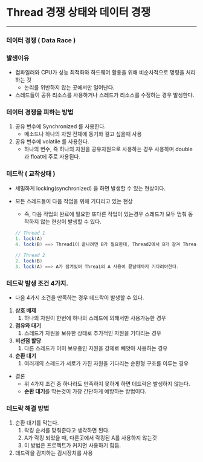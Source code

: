 # Thread 경쟁 상태와 데이터 경쟁

---

>

### 데이터 경쟁 ( Data Race )

### 발생이유

- 컴파일러와 CPU가 성능 최적화와 하드웨어 활용을 위해 비순차적으로 명령을 처리하는 것 
  - 논리를 위반하지 않는 곳에서만 일어난다. 
- 스레드들이 공유 리소스를 사용하거나 스레드가 리소스를 수정하는 경우 발생한다. 

### 데이터 경쟁을 피하는 방법

1. 공유 변수에 Synchronized 를 사용한다. 
   - 메소드나 하나의 자원 전체에 동기화 걸고 싶을때 사용 
2. 공유 변수에 volatile 를 사용한다. 
   - 하나의 변수, 즉 하나의 자원을 공유자원으로 사용하는 경우 사용하며 double과 float에 주로 사용된다. 

### 데드락 ( 교착상태 )

- 세밀하게 locking(synchronized) 을 하면 발생할 수 있는 현상이다. 

- 모든 스레드들이 다음 작업을 위해 기다리고 있는 현상

  - 즉, 다음 작업의 완료에 필요한 또다른 작업이 있는경우 스레드가 모두 멈춰 동작하지 않는 현상이 발생할 수 있다. 

  ```java
  // Thread 1 
  1. lock(A) 
  4. lock(B) ==> Thread1이 끝나려면 B가 필요한데, Thread2에서 B가 잠겨 Thread2 가 끝날때까지 기다려야한다. 
      
  // Thread 2
  2. lock(B)
  3. lock(A) ==> A가 잠겨있어 Threa1의 A 사용이 끝날때까지 기다려야한다. 
  ```

### 데드락 발생 조건 4가지.

- 다음 4가지 조건을 만족하는 경우 데드락이 발생할 수 있다. 

1. **상호 배제** 
   1. 하나의 자원이 한번에 하나의 스레드에 의해서만 사용가능한 경우
2. **점유와 대기** 
   1. 스레드가 자원을 보유한 상태로 추가적인 자원을 기다리는 경우
3. **비선점 할당**
   1. 다른 스레드가 이미 보유중인 자원을 강제로 빼앗아 사용하는 경우 
4. **순환 대기**
   1. 여러개의 스레드가 서로가 가진 자원을 기다리는 순환형 구조를 이루는 경우 

- 결론
  - 위 4가지 조건 중 하나라도 만족하지 못하게 하면 데드락은 발생하지 않는다. 
  - **순환 대기**를 막는것이 가장 간단하게 예방하는 방법이다.

### 데드락 해결 방법

1. 순환 대기를 막는다. 
   1. 락킹 순서를 맞춰준다고 생각하면 된다. 
   2. A가 락킹 되었을 때, 다른곳에서 락킹된 A를 사용하지 않는것 
   3. 이 방법은 프로젝트가 커지면 사용하기 힘듬.
2. 데드락을 감지하는 감시장치를 사용

